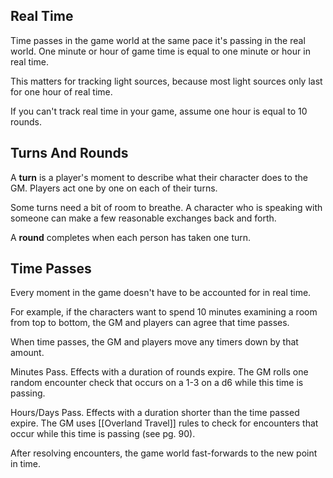 ## Real Time
Time passes in the game world at the same pace it's passing in the real world. One minute or hour of game time is equal to one minute or hour in real time.

This matters for tracking light sources, because most light sources only last for one hour of
real time.

If you can't track real time in your game, assume one hour is equal to 10 rounds.

## Turns And Rounds
A **turn** is a player's moment to describe what their character does to the GM. Players act one by one on each of their turns.

Some turns need a bit of room to breathe. A character who is speaking with someone can make a few reasonable exchanges back and forth.

A **round** completes when each person has taken one turn.

## Time Passes
Every moment in the game doesn't have to be accounted for in real time.

For example, if the characters want to spend 10 minutes examining a room from top to bottom, the GM and players can agree that time passes.

When time passes, the GM and players move any timers down by that amount.

Minutes Pass. Effects with a duration of rounds expire. The GM rolls one random encounter check that occurs on a 1-3 on a d6 while this time is passing.

Hours/Days Pass. Effects with a duration shorter than the time passed expire. The GM uses [[Overland Travel]] rules to check for encounters that occur while this time is passing (see pg. 90).

After resolving encounters, the game world fast-forwards to the new point in time.

